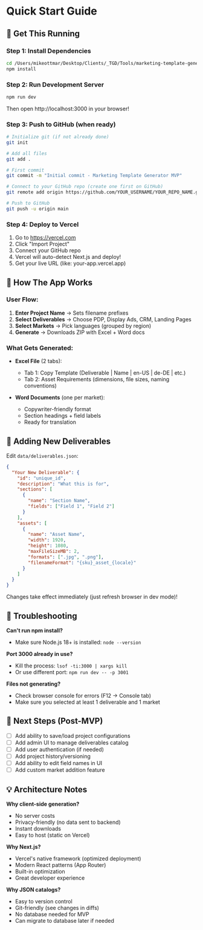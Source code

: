 # Quick Start Guide

## 🚀 Get This Running

### Step 1: Install Dependencies
```bash
cd /Users/mikeottmar/Desktop/Clients/_TGD/Tools/marketing-template-generator
npm install
```

### Step 2: Run Development Server
```bash
npm run dev
```

Then open http://localhost:3000 in your browser!

### Step 3: Push to GitHub (when ready)
```bash
# Initialize git (if not already done)
git init

# Add all files
git add .

# First commit
git commit -m "Initial commit - Marketing Template Generator MVP"

# Connect to your GitHub repo (create one first on GitHub)
git remote add origin https://github.com/YOUR_USERNAME/YOUR_REPO_NAME.git

# Push to GitHub
git push -u origin main
```

### Step 4: Deploy to Vercel
1. Go to https://vercel.com
2. Click "Import Project"
3. Connect your GitHub repo
4. Vercel will auto-detect Next.js and deploy!
5. Get your live URL (like: your-app.vercel.app)

## 🎨 How The App Works

### User Flow:
1. **Enter Project Name** → Sets filename prefixes
2. **Select Deliverables** → Choose PDP, Display Ads, CRM, Landing Pages
3. **Select Markets** → Pick languages (grouped by region)
4. **Generate** → Downloads ZIP with Excel + Word docs

### What Gets Generated:
- **Excel File** (2 tabs):
  - Tab 1: Copy Template (Deliverable | Name | en-US | de-DE | etc.)
  - Tab 2: Asset Requirements (dimensions, file sizes, naming conventions)
  
- **Word Documents** (one per market):
  - Copywriter-friendly format
  - Section headings + field labels
  - Ready for translation

## 📝 Adding New Deliverables

Edit `data/deliverables.json`:

```json
{
  "Your New Deliverable": {
    "id": "unique_id",
    "description": "What this is for",
    "sections": [
      {
        "name": "Section Name",
        "fields": ["Field 1", "Field 2"]
      }
    ],
    "assets": [
      {
        "name": "Asset Name",
        "width": 1920,
        "height": 1080,
        "maxFileSizeMB": 2,
        "formats": [".jpg", ".png"],
        "filenameFormat": "{sku}_asset_{locale}"
      }
    ]
  }
}
```

Changes take effect immediately (just refresh browser in dev mode)!

## 🐛 Troubleshooting

**Can't run npm install?**
- Make sure Node.js 18+ is installed: `node --version`

**Port 3000 already in use?**
- Kill the process: `lsof -ti:3000 | xargs kill`
- Or use different port: `npm run dev -- -p 3001`

**Files not generating?**
- Check browser console for errors (F12 → Console tab)
- Make sure you selected at least 1 deliverable and 1 market

## 🎯 Next Steps (Post-MVP)

- [ ] Add ability to save/load project configurations
- [ ] Add admin UI to manage deliverables catalog
- [ ] Add user authentication (if needed)
- [ ] Add project history/versioning
- [ ] Add ability to edit field names in UI
- [ ] Add custom market addition feature

## 💡 Architecture Notes

**Why client-side generation?**
- No server costs
- Privacy-friendly (no data sent to backend)
- Instant downloads
- Easy to host (static on Vercel)

**Why Next.js?**
- Vercel's native framework (optimized deployment)
- Modern React patterns (App Router)
- Built-in optimization
- Great developer experience

**Why JSON catalogs?**
- Easy to version control
- Git-friendly (see changes in diffs)
- No database needed for MVP
- Can migrate to database later if needed
